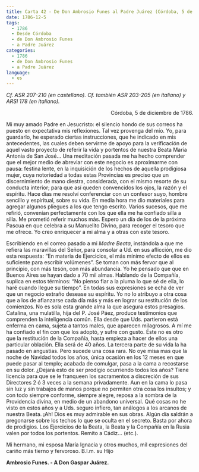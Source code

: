 ```yaml
---
title: Carta 42 - De Don Ambrosio Funes al Padre Juárez (Córdoba, 5 de diciembre de 1786).
date: 1786-12-5
tags:
  - 1786
  - Desde Córdoba
  - de Don Ambrosio Funes
  - a Padre Juárez
categories:
  - 1786
  - de Don Ambrosio Funes
  - a Padre Juárez
language:
  - es
---
```


_Cf. ASR 207-210 (en castellano).
Cf. también ASR 203-205 (en italiano) y ARSI 178 (en italiano)._

<div align="right">
Córdoba, 5 de diciembre de 1786.
</div>

Mi muy amado Padre en Jesucristo:
el silencio hondo de sus correos ha puesto en expectativa mis reflexiones. Tal vez provenga del mío. Yo, para guardarlo, he esperado ciertas instrucciones, que he indicado en mis antecedentes, las cuales deben servirme de apoyo para la verificación de aquel vasto proyecto de referir la vida y portentos de nuestra Beata María Antonia de San José... Una meditación pasada me ha hecho comprender que el mejor medio de abreviar con este negocio es aproximarme con pausa: festina lente, en la inquisición de los hechos de aquella prodigiosa mujer, cuya notoriedad a todas estas Provincias es preciso que un discernimiento de mano diestra, considerada, con el mismo resorte de su conducta interior; para que así queden convencidos los ojos, la razón y el espíritu. Hace días me resolví conferenciar con un confesor suyo, hombre sencillo y espiritual, sobre su vida. En media hora me dio materiales para agregar algunos pliegues a los que tengo escrito. Varios sucesos, que me refirió, convenían perfectamente con los que ella me ha confiado silla a silla. Me prometió referir muchos más. Espero un día de los de la próxima Pascua en que celebra a su Manuelito Divino, para recoger el tesoro que me ofrece. Yo creo enriquecer a mi alma y a otras con este tesoro.

Escribiendo en el correo pasado a mi _Madre Beata_, instándola a que me refiera las maravillas del Señor, para consolar a Ud. en sus aflicción, me dio esta respuesta: “En materia de Ejercicios, el más mínimo efecto de ellos es suficiente para escribir volúmenes”. Se toman con más fervor que al principio, con más tesón, con más  abundancia. Yo he pensado que que en Buenos Aires se hayan dado a 70 mil almas. Hablando de la Compañía, suplica en estos términos: “No pienso fiar a la pluma lo que sé de ella, lo haré cuando llegue su tiempo”. En todas sus expresiones se echa de ver que un negocio extraño desease su espíritu. Yo no lo atribuyo a otra cosa que a los de afianzarse cada día más y más en lograr su restitución de los comienzos. No es sola esta grande alma la que asegura estos presagios. Catalina, una mulatilla, hija del P. José Páez, produce testimonios que comprenden la inteligencia común. Ella desde que Uds. partieron está enferma en cama, sujeta a tantos males, que aparecen milagrosos. A mí me ha confiado el fin con que los adoptó, y sufre con gusto. Éste no es otro que la restitución de la Compañía, hasta empieza a hacer de ellos una particular oblación. Ella será de 40 años. La tercera parte de su vida la ha pasado en angustias. Pero sucede una cosa rara. No oye misa mas que la noche de Navidad todos los años, única ocasión en los 12 meses en que puede pasar al templo; acabada de comulgar, pasa a la cama a recostarse en su dolor. ¿Dejará esto de ser prodigio ocurriendo todos los años? Tiene licencia para que se le franqueen los sacramentos a discreción de sus Directores 2 ó 3 veces a la semana privadamente. Aun en la cama lo pasa sin luz y sin trabajos de manos porque no permiten otra cosa los insultos; y con todo siempre conforme, siempre alegre, reposa a la sombra de la Providencia divina, en medio de un abandono universal. Qué cosas no he visto en estos años y a Uds. seguro infiero, tan análogos a los arcanos de nuestra Beata. ¡Ah! Dios es muy admirable en sus obras. Algún día saldrán a pregonarse sobre los techos lo que se oculta en el secreto. Basta por ahora de prodigios. Los Ejercicios de la Beata, la Beata y la Compañía en la Rusia valen por todos los portentos. Remito a Cádiz... (etc.).

Mi hermano, mi esposa María Ignacia y otros muchos, mil expresiones del cariño más tierno y fervoroso. B.l.m. su Hijo

**Ambrosio Funes. - A Don Gaspar Juárez.**
